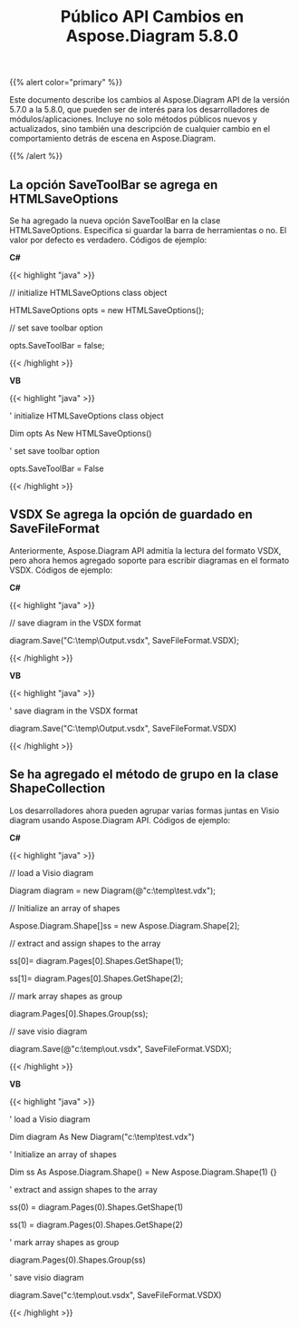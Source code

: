 ﻿---
title: Público API Cambios en Aspose.Diagram 5.8.0
type: docs
weight: 20
url: /es/net/public-api-changes-in-aspose-diagram-5-8-0/
---
{{% alert color="primary" %}} 

Este documento describe los cambios al Aspose.Diagram API de la versión 5.7.0 a la 5.8.0, que pueden ser de interés para los desarrolladores de módulos/aplicaciones. Incluye no solo métodos públicos nuevos y actualizados, sino también una descripción de cualquier cambio en el comportamiento detrás de escena en Aspose.Diagram.

{{% /alert %}} 
## **La opción SaveToolBar se agrega en HTMLSaveOptions**
Se ha agregado la nueva opción SaveToolBar en la clase HTMLSaveOptions. Especifica si guardar la barra de herramientas o no. El valor por defecto es verdadero. Códigos de ejemplo:

**C#**

{{< highlight "java" >}}

 // initialize HTMLSaveOptions class object

HTMLSaveOptions opts = new HTMLSaveOptions();

// set save toolbar option

opts.SaveToolBar = false;

{{< /highlight >}}

**VB**

{{< highlight "java" >}}

 ' initialize HTMLSaveOptions class object

Dim opts As New HTMLSaveOptions()

' set save toolbar option

opts.SaveToolBar = False

{{< /highlight >}}
## **VSDX Se agrega la opción de guardado en SaveFileFormat**
Anteriormente, Aspose.Diagram API admitía la lectura del formato VSDX, pero ahora hemos agregado soporte para escribir diagramas en el formato VSDX. Códigos de ejemplo:

**C#**

{{< highlight "java" >}}

 // save diagram in the VSDX format

diagram.Save("C:\\temp\\Output.vsdx", SaveFileFormat.VSDX);

{{< /highlight >}}

**VB**

{{< highlight "java" >}}

 ' save diagram in the VSDX format

diagram.Save("C:\temp\Output.vsdx", SaveFileFormat.VSDX)

{{< /highlight >}}
## **Se ha agregado el método de grupo en la clase ShapeCollection**
Los desarrolladores ahora pueden agrupar varias formas juntas en Visio diagram usando Aspose.Diagram API. Códigos de ejemplo:

**C#**

{{< highlight "java" >}}

 // load a Visio diagram

Diagram diagram = new Diagram(@"c:\temp\test.vdx");

// Initialize an array of shapes

Aspose.Diagram.Shape[]ss = new Aspose.Diagram.Shape[2];

// extract and assign shapes to the array

ss[0]= diagram.Pages[0].Shapes.GetShape(1);

ss[1]= diagram.Pages[0].Shapes.GetShape(2);

// mark array shapes as group

diagram.Pages[0].Shapes.Group(ss);

// save visio diagram

diagram.Save(@"c:\temp\out.vsdx", SaveFileFormat.VSDX);

{{< /highlight >}}

**VB**

{{< highlight "java" >}}

 ' load a Visio diagram

Dim diagram As New Diagram("c:\temp\test.vdx")

' Initialize an array of shapes

Dim ss As Aspose.Diagram.Shape() = New Aspose.Diagram.Shape(1) {}

' extract and assign shapes to the array

ss(0) = diagram.Pages(0).Shapes.GetShape(1)

ss(1) = diagram.Pages(0).Shapes.GetShape(2)

' mark array shapes as group

diagram.Pages(0).Shapes.Group(ss)

' save visio diagram

diagram.Save("c:\temp\out.vsdx", SaveFileFormat.VSDX)

{{< /highlight >}}
